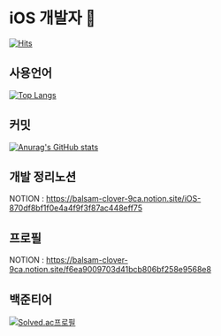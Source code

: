 # iOS 개발자  👋

<!--
**didwns7347/didwns7347** is a ✨ _special_ ✨ repository because its `README.md` (this file) appears on your GitHub profile.
[![Top Langs](https://github-readme-stats.vercel.app/api/top-langs/?username=didwns7347&layout=compact&langs_count=10)](https://github.com/anuraghazra/github-readme-stats)
Here are some ideas to get you started:

- 🔭 I’m currently working on ...
- 🌱 I’m currently learning ...
- 👯 I’m looking to collaborate on ...
- 🤔 I’m looking for help with ...
- 💬 Ask me about ...
- 📫 How to reach me: ...
- 😄 Pronouns: ...
- ⚡ Fun fact: ...
-->

[![Hits](https://hits.seeyoufarm.com/api/count/incr/badge.svg?url=https%3A%2F%2Fgithub.com%2Fdidwns7347&count_bg=%2379C83D&title_bg=%23555555&icon=&icon_color=%23E7E7E7&title=hits&edge_flat=false)](https://hits.seeyoufarm.com)
## 사용언어 
[![Top Langs](https://github-readme-stats.vercel.app/api/top-langs/?username=didwns7347&layout=compact&langs_count=10)](https://github.com/anuraghazra/github-readme-stats)  
## 커밋
[![Anurag's GitHub stats](https://github-readme-stats.vercel.app/api?username=didwns7347)](https://github.com/anuraghazra/github-readme-stats)  
## 개발 정리노션
NOTION : https://balsam-clover-9ca.notion.site/iOS-870df8bf1f0e4a4f9f3f87ac448eff75
## 프로필
NOTION : https://balsam-clover-9ca.notion.site/f6ea9009703d41bcb806bf258e9568e8

## 백준티어  
[![Solved.ac프로필](http://mazassumnida.wtf/api/v2/generate_badge?boj=didwns7347)](https://solved.ac/didwns7347)



